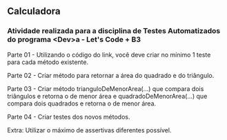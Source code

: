 ## Calculadora

### Atividade realizada para a disciplina de Testes Automatizados do programa &lt;Dev>a - Let's Code + B3

Parte 01 - Utilizando o código do link, você deve criar no mínimo 1 teste para cada método existente.

Parte 02 - Criar método para retornar a área do quadrado e do triângulo.

Parte 03 - Criar método trianguloDeMenorArea(...) que compara dois triângulos e retorna o de menor área
e quadradoDeMenorArea(...) que compara dois quadrados e retorna o de menor área.

Parte 04 - Criar testes dos novos métodos.

Extra: Utilizar o máximo de assertivas diferentes possível.
